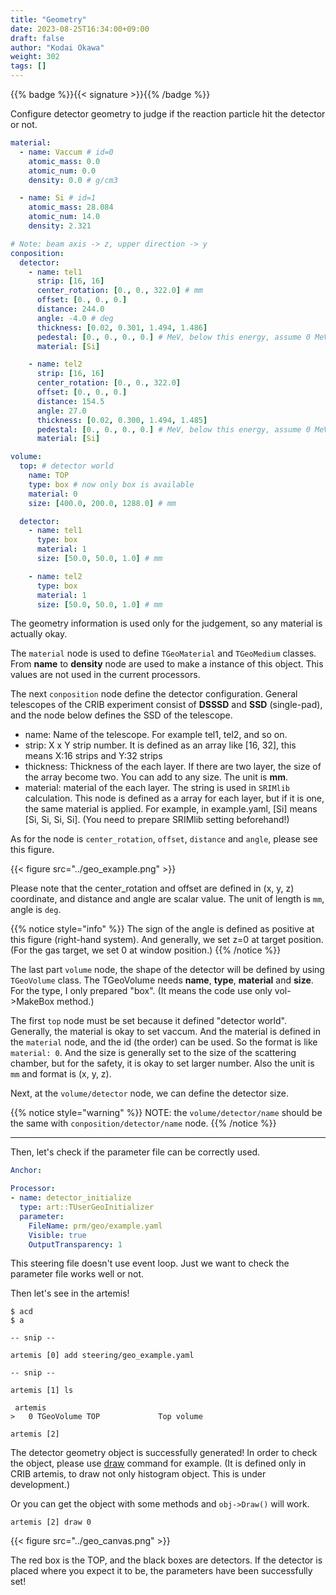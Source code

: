 ```yaml
---
title: "Geometry"
date: 2023-08-25T16:34:00+09:00
draft: false
author: "Kodai Okawa"
weight: 302
tags: []
---
```


{{% badge %}}{{< signature >}}{{% /badge %}}

Configure detector geometry to judge if the reaction particle hit the detector or not.

```yaml { title = "prm/geo/example.yaml"}
material:
  - name: Vaccum # id=0
    atomic_mass: 0.0
    atomic_num: 0.0
    density: 0.0 # g/cm3

  - name: Si # id=1
    atomic_mass: 28.084
    atomic_num: 14.0
    density: 2.321

# Note: beam axis -> z, upper direction -> y
conposition:
  detector:
    - name: tel1
      strip: [16, 16]
      center_rotation: [0., 0., 322.0] # mm
      offset: [0., 0., 0.]
      distance: 244.0 
      angle: -4.0 # deg
      thickness: [0.02, 0.301, 1.494, 1.486]
      pedestal: [0., 0., 0., 0.] # MeV, below this energy, assume 0 MeV
      material: [Si]

    - name: tel2
      strip: [16, 16]
      center_rotation: [0., 0., 322.0]
      offset: [0., 0., 0.]
      distance: 154.5
      angle: 27.0
      thickness: [0.02, 0.300, 1.494, 1.485]
      pedestal: [0., 0., 0., 0.] # MeV, below this energy, assume 0 MeV
      material: [Si]

volume:
  top: # detector world
    name: TOP
    type: box # now only box is available
    material: 0 
    size: [400.0, 200.0, 1288.0] # mm

  detector:
    - name: tel1
      type: box
      material: 1 
      size: [50.0, 50.0, 1.0] # mm

    - name: tel2
      type: box
      material: 1 
      size: [50.0, 50.0, 1.0] # mm
```

The geometry information is used only for the judgement, so any material is actually okay.

The `material` node is used to define ``TGeoMaterial`` and ``TGeoMedium`` classes.
From **name** to **density** node are used to make a instance of this object.
This values are not used in the current processors.

The next `conposition` node define the detector configuration.
General telescopes of the CRIB experiment consist of **DSSSD** and **SSD** (single-pad),
and the node below defines the SSD of the telescope.

- name: Name of the telescope. For example tel1, tel2, and so on.
- strip: X x Y strip number. It is defined as an array like [16, 32], this means X:16 strips and Y:32 strips
- thickness: Thickness of the each layer. If there are two layer, the size of the array become two. You can add to any size. The unit is **mm**.
- material: material of the each layer. The string is used in `SRIMlib` calculation. This node is defined as a array for each layer, but if it is one, the same material is applied. For example, in example.yaml, [Si] means [Si, Si, Si, Si]. (You need to prepare SRIMlib setting beforehand!)

As for the node is `center_rotation`, `offset`, `distance` and `angle`, please see this figure.

{{< figure src="../geo_example.png" >}}

Please note that the center_rotation and offset are defined in (x, y, z) coordinate, and distance and angle are scalar value.
The unit of length is `mm`, angle is `deg`.

{{% notice style="info" %}}
The sign of the angle is defined as positive at this figure (right-hand system).
And generally, we set z=0 at target position. (For the gas target, we set 0 at window position.)
{{% /notice %}}

The last part `volume` node, the shape of the detector will be defined by using ``TGeoVolume`` class.
The TGeoVolume needs **name**, **type**, **material** and **size**.
For the type, I only prepared "box". (It means the code use only vol->MakeBox method.)

The first `top` node must be set because it defined "detector world".
Generally, the material is okay to set vaccum.
And the material is defined in the `material` node, and the id (the order) can be used.
So the format is like `material: 0`.
And the size is generally set to the size of the scattering chamber, but for the safety, it is okay to set larger number.
Also the unit is `mm` and format is (x, y, z).

Next, at the `volume/detector` node, we can define the detector size.

{{% notice style="warning" %}}
NOTE: the `volume/detector/name` should be the same with `conposition/detector/name` node.
{{% /notice %}}

---

Then, let's check if the parameter file can be correctly used.

```yaml { title = "steering/geo_example.yaml"}
Anchor:

Processor:
- name: detector_initialize
  type: art::TUserGeoInitializer
  parameter:
    FileName: prm/geo/example.yaml
    Visible: true
    OutputTransparency: 1
```

This steering file doesn't use event loop.
Just we want to check the parameter file works well or not.

Then let's see in the artemis!

```shell
$ acd
$ a

-- snip --

artemis [0] add steering/geo_example.yaml

-- snip --

artemis [1] ls

 artemis
>   0 TGeoVolume TOP             Top volume

artemis [2]
```

The detector geometry object is successfully generated!
In order to check the object, please use [draw](https://github.com/okawak/artemis_crib/blob/main/src-crib/commands/TCmdDraw.cc) command for example.
(It is defined only in CRIB artemis, to draw not only histogram object. This is under development.)

Or you can get the object with some methods and `obj->Draw()` will work.

```shell
artemis [2] draw 0
```

{{< figure src="../geo_canvas.png" >}}

The red box is the TOP, and the black boxes are detectors.
If the detector is placed where you expect it to be, the parameters have been successfully set!
